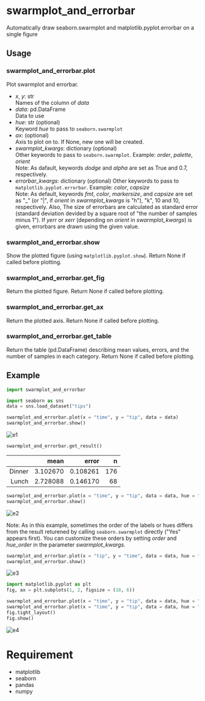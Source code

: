 # swarmplot_and_errorbar
Automatically draw seaborn.swarmplot and matplotlib.pyplot.errorbar on a single figure

## Usage
### swarmplot_and_errorbar.plot
Plot swarmplot and errorbar.
- *x*, *y*: str  
Names of the column of *data*
- *data*: pd.DataFrame  
Data to use
- *hue*: str (optional)  
Keyword *hue* to pass to ```seaborn.swarmplot```
- *ax*: (optional)  
Axis to plot on to. If None, new one will be created.
- *swarmplot_kwargs*: dictionary (optional)  
Other keywords to pass to ```seaborn.swarmplot```. Example: *order*, *palette*, *orient*  
Note: As dafault, keywords *dodge* and *alpha* are set as True and 0.7, respectively.
- *errorbar_kwargs*: dictionary (optional)
Other keywords to pass to ```matplotlib.pyplot.errorbar```. Example: *color*, *capsize*  
Note: As default, keywords *fmt*, *color*, *markersize*, and *capsize* are set as "_" (or "|", if *orient* in *swarmplot_kwargs* is "h"), "k", 10 and 10, respectively. Also, The size of errorbars are calculated as standard error (standard deviation devided by a square root of "the number of samples minus 1"). If *yerr* or *xerr* (depending on *orient* in *swarmplot_kwargs*) is given, errorbars are drawn using the given value.

### swarmplot_and_errorbar.show
Show the plotted figure (using ```matplotlib.pyplot.show```). Return None if called before plotting.

### swarmplot_and_errorbar.get_fig
Return the plotted figure. Return None if called before plotting.

### swarmplot_and_errorbar.get_ax
Return the plotted axis. Return None if called before plotting.

### swarmplot_and_errorbar.get_table
Return the table (pd.DataFrame) describing mean values, errors, and the number of samples in each category. Return None if called before plotting.

## Example
```python
import swarmplot_and_errorbar

import seaborn as sns
data = sns.load_dataset("tips")
```

```python
swarmplot_and_errorbar.plot(x = "time", y = "tip", data = data)
swarmplot_and_errorbar.show()
```
![e1](https://user-images.githubusercontent.com/87290343/126040310-840a844b-7ea5-46ba-8c73-0c0d383069f2.png)

```python
swarmplot_and_errorbar.get_result()
```
| | mean | error | n |
| ---: | ---: | ---: | ---: |
| Dinner | 3.102670 | 0.108261 | 176 |
| Lunch | 2.728088 | 0.146170 | 68 |

```python
swarmplot_and_errorbar.plot(x = "time", y = "tip", data = data, hue = "smoker")
swarmplot_and_errorbar.show()
```
![e2](https://user-images.githubusercontent.com/87290343/126040508-74ec4f7e-bcc3-465f-b0ce-126f07eb8b03.png)

Note: As in this example, sometimes the order of the labels or hues differs from the result returened by calling ```seaborn.swarmplot``` directly ("Yes" appears first). You can customize these orders by setting *order* and *hue_order* in the parameter *swarmplot_kwargs*.

```python
swarmplot_and_errorbar.plot(x = "tip", y = "time", data = data, hue = "sex", swarmplot_kwargs = {"orient": "h"}, errorbar_kwargs = {"color": "g"})
swarmplot_and_errorbar.show()
```
![e3](https://user-images.githubusercontent.com/87290343/126040868-9949131a-8f02-4210-adf9-fb4ebd14b010.png)

```python
import matplotlib.pyplot as plt
fig, ax = plt.subplots(1, 2, figsize = (18, 6))

swarmplot_and_errorbar.plot(x = "time", y = "tip", data = data, hue = "smoker", ax = ax[0])
swarmplot_and_errorbar.plot(x = "time", y = "tip", data = data, hue = "sex", ax = ax[1])
fig.tight_layout()
fig.show()
```
![e4](https://user-images.githubusercontent.com/87290343/126041099-8422314c-e6f5-40aa-9f9d-b9f3af846ec3.png)

# Requirement
- matplotlib
- seaborn
- pandas
- numpy
